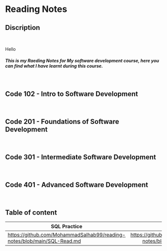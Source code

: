 

# Reading Notes
## Discription
<br>

Hello 
<h5>This is my Raeding Notes for My software development course,
here you can find what I have learnt during this course.</h5>
<br>


## Code 102 - Intro to Software Development
<br>

## Code 201 - Foundations of Software Development
<br>

## Code 301 - Intermediate Software Development
<br>

## Code 401 - Advanced Software Development
<br>

## Table of content

| SQL Practice      | Terminal Notes          | The growth mindset          |  Intro to python        |
| ------------- |:-------------:| :-------:|  :-------:|
| https://github.com/MohammadSalhab99/reading-notes/blob/main/SQL-Read.md    | https://github.com/MohammadSalhab99/reading-notes/blob/main/Terminal%20Notes.md| https://github.com/MohammadSalhab99/reading-notes/blob/main/TheGrowthMindset.md | https://github.com/MohammadSalhab99/reading-notes/blob/main/intro-to-python-notes

